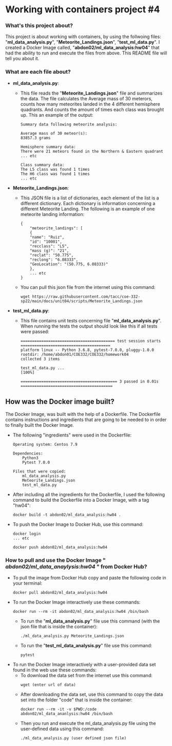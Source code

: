 # __Working with containers project #4__

### __What's this project about?__
This project is about working with containers, by using the follwoing files: "__ml_data_analysis.py__", "__Meteorite_Landings.json__", "__test_ml_data.py__". I created a Docker Image called, "__abdon02/ml_data_analysis:hw04__" that had the ability to run and execute the files from above. This README file will tell you about it.

### __What are each file about?__
- __ml_data_analysis.py__: 
    - This file reads the "__Meteorite_Landings.json__" file and summarizes the data. The file calculates the Average mass of 30 meterors, counts how many meteorites landed in the 4 different hemisphere quadrants. And counts the amount of times each class was brought up. This an example of the output:
        ```
        Summary data following meteorite analysis:

        Average mass of 30 meteor(s):
        83857.3 grams

        Hemisphere summary data:
        There were 21 meteors found in the Northern & Eastern quadrant
        ... etc
        
        Class summary data:
        The L5 class was found 1 times
        The H6 class was found 1 times
        ... etc
        ```
    
- __Meteorite_Landings.json__:
    - This JSON file is a list of dictionaries, each element of the list is a different dictionary. Each dictionary is information concerning a different Meteorite Landing. The following is an example of one meteorite landing information:
        ```
        {
            "meteorite_landings": [
            {
            "name": "Ruiz",
            "id": "10001",
            "recclass": "L5",
            "mass (g)": "21",
            "reclat": "50.775",
            "reclong": "6.08333",
            "GeoLocation": "(50.775, 6.08333)"
            }, 
            ... etc 
        }
        ```
    - You can pull this json file from the internet using this command:
        ```
        wget https://raw.githubusercontent.com/tacc/coe-332-sp22/main/docs/unit04/scripts/Meteorite_Landings.json
        ```
        
- __test_ml_data.py__:
    - This file contains unit tests concerning file "__ml_data_analysis.py__". When running the tests the output should look like this if all tests were passed:
        ```
        ========================================= test session starts =======================================
        platform linux -- Python 3.6.8, pytest-7.0.0, pluggy-1.0.0
        rootdir: /home/abdon01/COE332/COE332/homework04
        collected 3 items

        test_ml_data.py ...                                                                         [100%]

        ========================================== 3 passed in 0.01s ========================================
        ```
        

## __How was the Docker image built?__
The Docker Image, was built with the help of a Dockerfile. The Dockerfile contains instructions and ingredients that are going to be needed to in order to finally built the Docker Image. 

- The following "ingredients" were used in the Dockerfile: 
    ```
    Operating system: Centos 7.9

    Dependencies:
        Python3 
        Pytest 7.0.0
    
    Files that were copied:
        ml_data_analysis.py
        Meteorite_Landings.json
        test_ml_data.py
    ```
- After including all the ingredients for the Dockerfile, I used the following command to build the Dockerfile into a Docker Image, with a tag "hw04": 
    ```
    docker build -t abdon02/ml_data_analysis:hw04 .
    ```
- To push the Docker Image to Docker Hub, use this command:
    ```
    docker login
    ... etc

    docker push abdon02/ml_data_analysis:hw04
    ```

### __How to pull and use the Docker Image " _abdon02/ml_data_anaylysis:hw04_ " from Docker Hub?__

- To pull the image from Docker Hub copy and paste the following code in your terminal:
    ```
    docker pull abdon02/ml_data_analysis:hw04
    ```
- To run the Docker Image interactively use these commands:
    ```
    docker run --rm -it abdon02/ml_data_analysis:hw04 /bin/bash
    ```
    - To run the "__ml_data_analysis.py__" file use this command (with the json file that is inside the container):
        ```
        ./ml_data_analysis.py Meteorite_Landings.json
        ```
    - To run the "__test_ml_data_analysis.py__" file use this command:
        ```
        pytest
        ```
- To run the Docker Image interactively with a user-provided data set found in the web use these commands:
    - To download the data set from the internet use this command:
        ```
        wget (enter url of data)
        ```
    - After downloading the data set, use this command to copy the data set into the folder "code" that is inside the container:
        ```
        docker run --rm -it -v $PWD:/code abdon02/ml_data_ananlysis:hw04 /bin/bash
        ```
    - Then you run and execute the ml_data_analysis.py file using the user-defined data using this command:
        ```
        ./ml_data_analysis.py (user defined json file)
        ```

